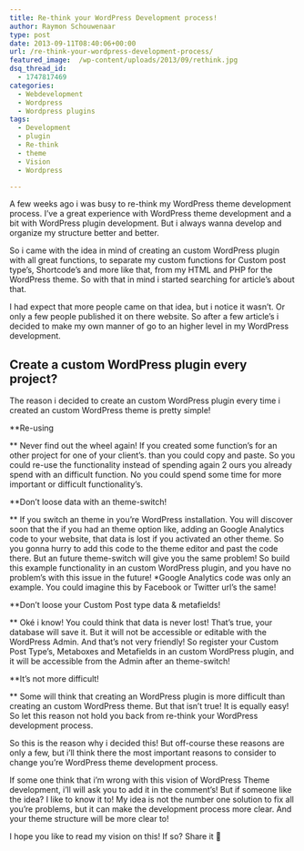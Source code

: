 ```yaml
---
title: Re-think your WordPress Development process!
author: Raymon Schouwenaar
type: post
date: 2013-09-11T08:40:06+00:00
url: /re-think-your-wordpress-development-process/
featured_image:  /wp-content/uploads/2013/09/rethink.jpg
dsq_thread_id:
  - 1747817469
categories:
  - Webdevelopment
  - Wordpress
  - Wordpress plugins
tags:
  - Development
  - plugin
  - Re-think
  - theme
  - Vision
  - Wordpress

---
```

A few weeks ago i was busy to re-think my WordPress theme development process. I&#8217;ve a great experience with WordPress theme development and a bit with WordPress plugin development. But i always wanna develop and organize my structure better and better.

So i came with the idea in mind of creating an custom WordPress plugin with all great functions, to separate my custom functions for Custom post type&#8217;s, Shortcode&#8217;s and more like that, from my HTML and PHP for the WordPress theme. So with that in mind i started searching for article&#8217;s about that.

I had expect that more people came on that idea, but i notice it wasn&#8217;t. Or only a few people published it on there website. So after a few article&#8217;s i decided to make my own manner of go to an higher level in my WordPress development.

## Create a custom WordPress plugin every project?

The reason i decided to create an custom WordPress plugin every time i created an custom WordPress theme is pretty simple!

**Re-using

** Never find out the wheel again! If you created some function&#8217;s for an other project for one of your client&#8217;s. than you could copy and paste. So you could re-use the functionality instead of spending again 2 ours you already spend with an difficult function. No you could spend some time for more important or difficult functionality&#8217;s.

**Don&#8217;t loose data with an theme-switch!

** If you switch an theme in you&#8217;re WordPress installation. You will discover soon that the if you had an theme option like, adding an Google Analytics code to your website, that data is lost if you activated an other theme. So you gonna hurry to add this code to the theme editor and past the code there. But an future theme-switch will give you the same problem! So build this example functionality in an custom WordPress plugin, and you have no problem&#8217;s with this issue in the future! *Google Analytics code was only an example. You could imagine this by Facebook or Twitter url&#8217;s the same!

**Don&#8217;t loose your Custom Post type data & metafields!

** Oké i know! You could think that data is never lost! That&#8217;s true, your database will save it. But it will not be accessible or editable with the WordPress Admin. And that&#8217;s not very friendly! So register your Custom Post Type&#8217;s, Metaboxes and Metafields in an custom WordPress plugin, and it will be accessible from the Admin after an theme-switch!

**It&#8217;s not more difficult!

** Some will think that creating an WordPress plugin is more difficult than creating an custom WordPress theme. But that isn&#8217;t true! It is equally easy! So let this reason not hold you back from re-think your WordPress development process.

So this is the reason why i decided this! But off-course these reasons are only a few, but i&#8217;ll think there the most important reasons to consider to change you&#8217;re WordPress theme development process.

If some one think that i&#8217;m wrong with this vision of WordPress Theme development, i&#8217;ll will ask you to add it in the comment&#8217;s! But if someone like the idea? I like to know it to! My idea is not the number one solution to fix all you&#8217;re problems, but it can make the development process more clear. And your theme structure will be more clear to!

I hope you like to read my vision on this! If so? Share it 🙂